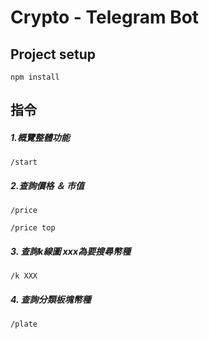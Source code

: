 Crypto - Telegram Bot 
===

Project setup
---
```
npm install
```

指令
---
##### 1.概覽整體功能
```
/start
```

##### 2.查詢價格 ＆ 市值
```
/price
```

```
/price top
```

##### 3. 查詢k線圖 xxx為要搜尋幣種
```
/k XXX
```

##### 4. 查詢分類板塊幣種
```
/plate
```


